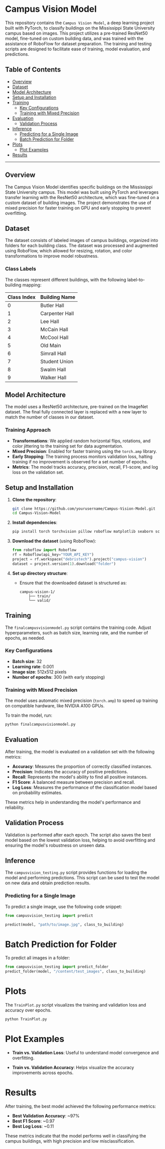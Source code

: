 # Campus Vision Model

This repository contains the `Campus Vision Model`, a deep learning project built with PyTorch, to classify buildings on the Mississippi State University campus based on images. This project utilizes a pre-trained ResNet50 model, fine-tuned on custom building data, and was trained with the assistance of RoboFlow for dataset preparation. The training and testing scripts are designed to facilitate ease of training, model evaluation, and predictions.

## Table of Contents
- [Overview](#overview)
- [Dataset](#dataset)
- [Model Architecture](#model-architecture)
- [Setup and Installation](#setup-and-installation)
- [Training](#training)
  - [Key Configurations](#key-configurations)
  - [Training with Mixed Precision](#training-with-mixed-precision)
- [Evaluation](#evaluation)
  - [Validation Process](#validation-process)
- [Inference](#inference)
  - [Predicting for a Single Image](#predicting-for-a-single-image)
  - [Batch Prediction for Folder](#batch-prediction-for-folder)
- [Plots](#plots)
  - [Plot Examples](#plot-examples)
- [Results](#results)

---

## Overview
The Campus Vision Model identifies specific buildings on the Mississippi State University campus. This model was built using PyTorch and leverages transfer learning with the ResNet50 architecture, which was fine-tuned on a custom dataset of building images. The project demonstrates the use of mixed precision for faster training on GPU and early stopping to prevent overfitting.

## Dataset
The dataset consists of labeled images of campus buildings, organized into folders for each building class. The dataset was processed and augmented using RoboFlow, which allowed for resizing, rotation, and color transformations to improve model robustness.

### Class Labels
The classes represent different buildings, with the following label-to-building mapping:

| Class Index | Building Name      |
|-------------|---------------------|
| 0           | Butler Hall        |
| 1           | Carpenter Hall     |
| 2           | Lee Hall           |
| 3           | McCain Hall        |
| 4           | McCool Hall        |
| 5           | Old Main           |
| 6           | Simrall Hall       |
| 7           | Student Union      |
| 8           | Swalm Hall         |
| 9           | Walker Hall        |

## Model Architecture
The model uses a ResNet50 architecture, pre-trained on the ImageNet dataset. The final fully connected layer is replaced with a new layer to match the number of classes in our dataset.

### Training Approach
- **Transformations**: We applied random horizontal flips, rotations, and color jittering to the training set for data augmentation.
- **Mixed Precision**: Enabled for faster training using the `torch.amp` library.
- **Early Stopping**: The training process monitors validation loss, halting training if no improvement is observed for a set number of epochs.
- **Metrics**: The model tracks accuracy, precision, recall, F1-score, and log loss on the validation set.

## Setup and Installation

1. **Clone the repository**:
    ```bash
    git clone https://github.com/yourusername/Campus-Vision-Model.git
    cd Campus-Vision-Model
    ```

2. **Install dependencies**:
    ```bash
    pip install torch torchvision pillow roboflow matplotlib seaborn scikit-learn
    ```

3. **Download the dataset** (using RoboFlow):
    ```python
    from roboflow import Roboflow
    rf = Roboflow(api_key="YOUR_API_KEY")
    project = rf.workspace("debristech").project("campus-vision")
    dataset = project.version(1).download("folder")
    ```

4. **Set up directory structure**:
    - Ensure that the downloaded dataset is structured as:
      ```
      campus-vision-1/
          ├── train/
          └── valid/
      ```

## Training
The `finalcampusvisionmodel.py` script contains the training code. Adjust hyperparameters, such as batch size, learning rate, and the number of epochs, as needed.

### Key Configurations
- **Batch size**: 32
- **Learning rate**: 0.001
- **Image size**: 512x512 pixels
- **Number of epochs**: 300 (with early stopping)

### Training with Mixed Precision
The model uses automatic mixed precision (`torch.amp`) to speed up training on compatible hardware, like NVIDIA A100 GPUs.

To train the model, run:
```bash
python finalcampusvisionmodel.py
```
## Evaluation
After training, the model is evaluated on a validation set with the following metrics:

- **Accuracy**: Measures the proportion of correctly classified instances.
- **Precision**: Indicates the accuracy of positive predictions.
- **Recall**: Represents the model's ability to find all positive instances.
- **F1 Score**: A balanced measure between precision and recall.
- **Log Loss**: Measures the performance of the classification model based on probability estimates.

These metrics help in understanding the model's performance and reliability.

## Validation Process
Validation is performed after each epoch. The script also saves the best model based on the lowest validation loss, helping to avoid overfitting and ensuring the model's robustness on unseen data.

## Inference
The `campusvision_testing.py` script provides functions for loading the model and performing predictions. This script can be used to test the model on new data and obtain prediction results.

### Predicting for a Single Image
To predict a single image, use the following code snippet:

```python
from campusvision_testing import predict

predict(model, "path/to/image.jpg", class_to_building)
```

# Batch Prediction for Folder

To predict all images in a folder:

```python
from campusvision_testing import predict_folder
predict_folder(model, "/content/test_images", class_to_building)
```

# Plots

The `TrainPlot.py` script visualizes the training and validation loss and accuracy over epochs.

```bash
python TrainPlot.py
```

# Plot Examples

- **Train vs. Validation Loss**: Useful to understand model convergence and overfitting.

- **Train vs. Validation Accuracy**: Helps visualize the accuracy improvements across epochs.

# Results

After training, the best model achieved the following performance metrics:

- **Best Validation Accuracy**: ~97%
- **Best F1 Score**: ~0.97
- **Best Log Loss**: ~0.11

These metrics indicate that the model performs well in classifying the campus buildings, with high precision and low misclassification.
